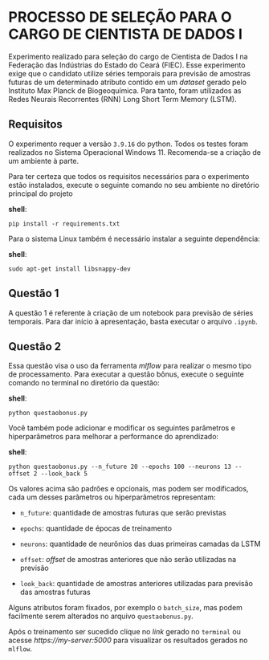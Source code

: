 # PROCESSO DE SELEÇÃO PARA O CARGO DE CIENTISTA DE DADOS I
Experimento realizado para seleção do cargo de Cientista de Dados I na Federação das Indústrias do Estado do Ceará (FIEC). Esse experimento exige que o candidato utilize séries temporais para previsão de amostras futuras de um determinado atributo contido em um *dataset* gerado pelo Instituto Max Planck de Biogeoquímica. Para tanto, foram utilizados as Redes Neurais Recorrentes (RNN)  Long Short Term Memory (LSTM).

## Requisitos
O experimento requer a versão  `3.9.16` do python. Todos os testes foram realizados no Sistema Operacional Windows 11. Recomenda-se a criação de um ambiente à parte.

Para ter certeza que todos os requisitos necessários para o experimento estão instalados, execute o seguinte  comando no seu ambiente no diretório principal do projeto

**shell**:

`pip install -r requirements.txt`

Para o sistema Linux também é necessário instalar a seguinte dependência:

**shell**:

`sudo apt-get install libsnappy-dev`

## Questão 1
A questão 1 é referente à criação de um notebook para previsão de séries temporais. Para dar início à apresentação, basta executar o arquivo `.ipynb`. 

## Questão 2
Essa questão visa o uso da ferramenta *mlflow* para realizar o mesmo tipo de processamento.  Para executar a questão bônus, execute o seguinte comando no terminal no diretório da questão:

**shell**:

`python questaobonus.py`

Você também pode adicionar e modificar os seguintes parâmetros e hiperparâmetros para melhorar a performance do aprendizado:

**shell**:

`python questaobonus.py --n_future 20 --epochs 100 --neurons 13 --offset 2 --look_back 5`

Os valores acima são padrões e opcionais, mas podem ser modificados, cada um desses parâmetros ou hiperparâmetros representam:

- `n_future`: quantidade de amostras futuras que serão previstas

- `epochs`: quantidade de épocas de treinamento

- `neurons`: quantidade de neurônios das duas primeiras camadas da LSTM

- `offset`: *offset* de amostras anteriores que não serão utilizadas na previsão

- `look_back`: quantidade de amostras anteriores utilizadas para previsão das amostras futuras

Alguns atributos foram fixados, por exemplo o `batch_size`, mas podem facilmente serem alterados no arquivo `questaobonus.py`.

Após o treinamento ser sucedido clique no *link* gerado no `terminal` ou acesse *https://my-server:5000* para visualizar os resultados gerados no `mlflow`.
